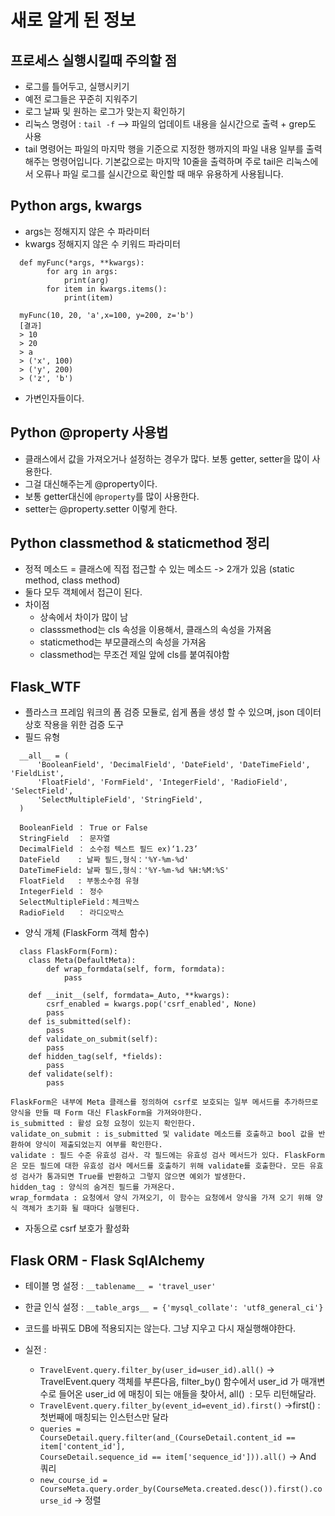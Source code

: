 # 새로 알게 된 정보

## 프로세스 실행시킬때 주의할 점
  - 로그를 틀어두고, 실행시키기
  - 예전 로그들은 꾸준히 지워주기
  - 로그 날짜 및 원하는 로그가 맞는지 확인하기
  - 리눅스 명령어 : `tail -f` --> 파일의 업데이트 내용을 실시간으로 출력 + grep도 사용
  - tail 명령어는 파일의 마지막 행을 기준으로 지정한 행까지의 파일 내용 일부를 출력해주는 명령어입니다. 기본값으로는 마지막 10줄을 출력하며 주로 tail은 리눅스에서 오류나 파일 로그를 실시간으로 확인할 때 매우 유용하게 사용됩니다.


## Python args, kwargs
  - args는 정해지지 않은 수 파라미터
  - kwargs 정해지지 않은 수 키워드 파라미터
  ```
    def myFunc(*args, **kwargs):
          for arg in args:
              print(arg)
          for item in kwargs.items():
              print(item)    

    myFunc(10, 20, 'a',x=100, y=200, z='b')
    [결과]
    > 10
    > 20
    > a
    > ('x', 100)
    > ('y', 200)
    > ('z', 'b')
  ```
  - 가변인자들이다.
    
## Python @property 사용법
  - 클래스에서 값을 가져오거나 설정하는 경우가 많다. 보통 getter, setter을 많이 사용한다.
  - 그걸 대신해주는게 @property이다.
  - 보통 getter대신에 `@property`를 많이 사용한다.
  - setter는 @property.setter 이렇게 한다.

## Python classmethod & staticmethod 정리
  - 정적 메소드 = 클래스에 직접 접근할 수 있는 메소드 -> 2개가 있음 (static method, class method)
  - 둘다 모두 객체에서 접근이 된다.
  - 차이점
    - 상속에서 차이가 많이 남
    - classsmethod는 cls 속성을 이용해서, 클래스의 속성을 가져옴
    - staticmethod는 부모클래스의 속성을 가져옴
    - classmethod는 무조건 제일 앞에 cls를 붙여줘야함

## Flask_WTF
  - 플라스크 프레임 워크의 폼 검증 모듈로, 쉽게 폼을 생성 할 수 있으며, json 데이터 상호 작용을 위한 검증 도구
  - 필드 유형
  ```
    __all__ = (
        'BooleanField', 'DecimalField', 'DateField', 'DateTimeField', 'FieldList',
        'FloatField', 'FormField', 'IntegerField', 'RadioField', 'SelectField',
        'SelectMultipleField', 'StringField',
    )

    BooleanField ： True or False
    StringField  ： 문자열
    DecimalField ： 소수점 텍스트 필드 ex)‘1.23’
    DateField    : 날짜 필드,형식：'%Y-%m-%d'
    DateTimeField: 날짜 필드,형식：'%Y-%m-%d %H:%M:%S'
    FloatField   : 부동소수점 유형
    IntegerField ： 정수
    SelectMultipleField：체크박스
    RadioField   ： 라디오박스
  ```
  - 양식 개체 (FlaskForm 객체 함수)
  ```
    class FlaskForm(Form):
      class Meta(DefaultMeta):
          def wrap_formdata(self, form, formdata):
              pass

      def __init__(self, formdata=_Auto, **kwargs):
          csrf_enabled = kwargs.pop('csrf_enabled', None)
          pass
      def is_submitted(self):
          pass
      def validate_on_submit(self):
          pass
      def hidden_tag(self, *fields):
          pass
      def validate(self):
          pass
  ```
  ```
  FlaskForm은 내부에 Meta 클래스를 정의하여 csrf로 보호되는 일부 메서드를 추가하므로 양식을 만들 때 Form 대신 FlaskForm을 가져와야한다.
  is_submitted : 활성 요청 요청이 있는지 확인한다.
  validate_on_submit : is_submitted 및 validate 메소드를 호출하고 bool 값을 반환하여 양식이 제출되었는지 여부를 확인한다.
  validate : 필드 수준 유효성 검사. 각 필드에는 유효성 검사 메서드가 있다. FlaskForm은 모든 필드에 대한 유효성 검사 메서드를 호출하기 위해 validate를 호출한다. 모든 유효성 검사가 통과되면 True를 반환하고 그렇지 않으면 예외가 발생한다.
  hidden_tag : 양식의 숨겨진 필드를 가져온다.
  wrap_formdata : 요청에서 양식 가져오기, 이 함수는 요청에서 양식을 가져 오기 위해 양식 객체가 초기화 될 때마다 실행된다.
  ```
  - 자동으로 csrf 보호가 활성화

## Flask ORM - Flask SqlAlchemy
  - 테이블 명 설정 : `__tablename__ = 'travel_user'`
  - 한글 인식 설정 : `__table_args__ = {'mysql_collate': 'utf8_general_ci'}`
  - 코드를 바꿔도 DB에 적용되지는 않는다. 그냥 지우고 다시 재실행해야한다.

  - 실전 : 
    - `TravelEvent.query.filter_by(user_id=user_id).all()` -> TravelEvent.query 객체를 부른다음, filter_by() 함수에서 user_id 가 매개변수로 들어온 user_id 에 매칭이 되는 애들을 찾아서, all()  : 모두 리턴해달라. 
    - `TravelEvent.query.filter_by(event_id=event_id).first()` ->first() : 첫번째에 매칭되는 인스턴스만 달라
    - `queries = CourseDetail.query.filter(and_(CourseDetail.content_id == item['content_id'],                                    CourseDetail.sequence_id == item['sequence_id'])).all()` -> And 쿼리
    - `new_course_id = CourseMeta.query.order_by(CourseMeta.created.desc()).first().course_id` -> 정렬
